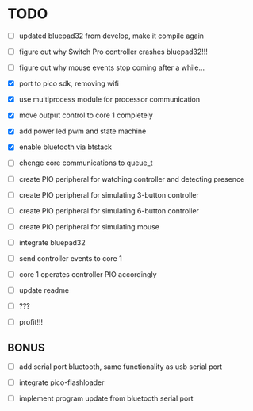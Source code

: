 # TODO 

+ [ ] updated bluepad32 from develop, make it compile again
+ [ ] figure out why Switch Pro controller crashes bluepad32!!!
+ [ ] figure out why mouse events stop coming after a while...

+ [X] port to pico sdk, removing wifi
+ [X] use multiprocess module for processor communication
+ [X] move output control to core 1 completely
+ [X] add power led pwm and state machine
+ [X] enable bluetooth via btstack
+ [ ] chenge core communications to queue_t
+ [ ] create PIO peripheral for watching controller and detecting presence
+ [ ] create PIO peripheral for simulating 3-button controller
+ [ ] create PIO peripheral for simulating 6-button controller
+ [ ] create PIO peripheral for simulating mouse
+ [ ] integrate bluepad32
+ [ ] send controller events to core 1
+ [ ] core 1 operates controller PIO accordingly
+ [ ] update readme
+ [ ] ???
+ [ ] profit!!!

## BONUS

+ [ ] add serial port bluetooth, same functionality as usb serial port
+ [ ] integrate pico-flashloader
+ [ ] implement program update from bluetooth serial port

